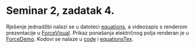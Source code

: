 # Seminar 2, zadatak 4.

Rješenje jednadžbi nalazi se u datoteci [equations](equations.pdf), a videozapis s renderom prezentacije u [ForceVisual](ForceVisual.mp4). Prikaz ponašanja električnog polja renderan je u [ForceDemo](ForceDemo.mp4).
Kodovi se nalaze u [code](code/) i [equationsTex](equationsTex/).
